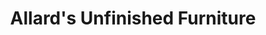 ---
title: "Allard's Unfinished Furniture"
url: /white-river-junction/allards-unfinished-furniture/
shop: Möbel
---